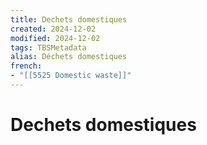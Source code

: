 ```yaml
---
title: Dechets domestiques
created: 2024-12-02
modified: 2024-12-02
tags: TBSMetadata
alias: Déchets domestiques
french:
- "[[5525 Domestic waste]]"
---
```

# Dechets domestiques
